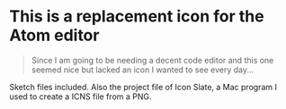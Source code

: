 
# This is a replacement icon for the Atom editor
> Since I am going to be needing a decent code editor and this one seemed nice but lacked an icon I wanted to see every day...



Sketch files included. Also the project file of Icon Slate, a Mac program I used to create a ICNS file from a PNG.
